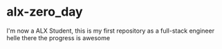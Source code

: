 # alx-zero_day
I'm now a ALX Student, this is my first repository as a full-stack engineer
helle there the progress is awesome
